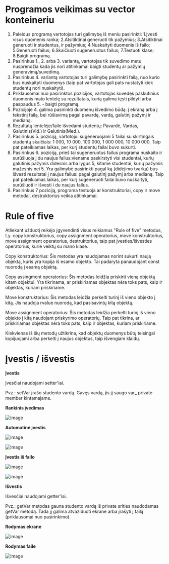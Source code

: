 # Programos veikimas su vector konteineriu
1. Paleidus programą vartotojas turi galimybę iš meniu pasirinkti: 1.Įvesti visus duomenis ranka; 2.Atsitiktinai generuoti tik pažymius; 3.Atsitiktinai generuoti ir studentus, ir pažymius; 4.Nuskaityti duomenis iš failo; 5.Generuoti failus; 6.Skaičiuoti sugeneruotus failus; 7.Testuoti klase; 8.Baigti programą.
2. Pasirinkus 1., 2. arba 3. variantą, vartotojas tik suvedimo metu nusprendžia kada jis nori atitinkamai baigti studentų ar pažymių generavimą/suvedimą.
3. Pasirinkus 4. variantą vartotojas turi galimybę pasirinkti failą, nuo kurio bus nuskaityti duomenys (taip pat vartotojas gali pats nustatyti kiek studentų nori nuskaityti).
4. Priklausomai nuo pasirinktos pozicijos, vartotojas suvedęs paskutinius duomenis mato lentelę su rezultatais, kurią galima tęsti pildyti arba paspaudus 5. - baigti programą.
5. Pozicijoje 4. galima pasirinkti duomenų išvedimo būdą: į ekraną arba į tekstinį failą, bei rūšiavimą pagal pavardę, vardą, galutinį pažymį ir medianą.
6. Rezultatų lentelėje/faile išvedami studentų: Pavardė, Vardas, Galutinis(Vid.) ir Galutinis(Med.).
7. Pasirinkus 5. poziciją, vartotojui sugeneruojami 5 failai su skirtingais studentų skaičiais: 1 000, 10 000, 100 000, 1 000 000, 10 000 000. Taip pat pateikiamas laikas, per kurį studentų failai buvo sukurti.
8. Pasirinkus 6. poziciją, prieš tai sugeneruotus failus programa nuskaito ir surūšiuoja į du naujus failus:viename paskirstyti visi studentai, kurių galutinis pažymis didesnis arba lygus 5, kitame studentai, kurių pažymis mažesnis nei 5. Yra galimybė pasirinkti pagal ką (didėjimo tvarka) bus išvesti rezultatai į naujus failus: pagal galutinį pažymį arba medianą. Taip pat pateikiamas laikas, per kurį sugeneruoti failai buvo nuskaityti, surūšiuoti ir išvesti i du naujus failus.
9. Pasirinkus 7 poziciją, programa testuoja ar konstruktoriai, copy ir move metodai, destruktorius veikia atitinkamai.

# Rule of five

Atliekant užduotį reikėjo įgyvendinti visus reikiamus "Rule of five" metodus, t.y. copy konstruktorius, copy assignment operatorius, move konstruktorius, move assignment operatorius, destruktorius, taip pat įvesties/išvesties operatorius, kurie veiktų su mano klase.


Copy konstruktorius: Šis metodas yra naudojamas norint sukurti naują objektą, kuris yra kopija iš esamo objekto. Tai padaryta panaudojant const nuorodą į esamą objektą.

Copy assingment operatorius: Šis metodas leidžia priskirti vieną objektą kitam objektui. Yra tikrinama, ar priskiriamas objektas nėra toks pats, kaip ir objektas, kuriam priskiriame.

Move konstruktorius: Šis metodas leidžia perkelti turinį iš vieno objekto į kitą. Jis naudoja rvalue nuorodą, kad pasisavintų kitą objektą.

Move assignment operatorius: Šis metodas leidžia perkelti turinį iš vieno objekto į kitą naudojant priskyrimo operatorių. Taip pat tikrina, ar priskiriamas objektas nėra toks pats, kaip ir objektas, kuriam priskiriame.

Kiekvienas iš šių metodų užtikrina, kad objektų duomenys būtų teisingai kopijuojami arba perkelti į naujus objektus, taip išvengiam klaidų.

# Įvestis / išvestis

__Įvestis__

Įvesčiai naudojami setter'iai.

Pvz.: setVar įrašo studento vardą.
Gavęs vardą, jis jį saugo var_ private member kintamajame.

__Rankinis įvedimas__

![image](https://github.com/paulynaa/Darbas2/assets/147087833/b3dd4fbf-0cf5-4d19-9a15-70dda8680927)


__Automatinė įvestis__

![image](https://github.com/paulynaa/Darbas2/assets/147087833/01ae4b0c-c8ac-4b3a-96e3-312a28f621f7) 

![image](https://github.com/paulynaa/Darbas2/assets/147087833/4a822ad0-47d7-4dc3-9be7-0d6d245a25b4)


__Įvestis iš failo__

![image](https://github.com/paulynaa/Darbas2/assets/147087833/e8c0fd41-1dc6-47c0-8e6d-372b309b98ae)

![image](https://github.com/paulynaa/Darbas2/assets/147087833/b135d0ab-fb74-4966-b9e7-868a5470c8d4)



__Išvestis__

Išvesčiai naudojami getter'iai. 

Pvz.: getVar metodas gauna studento vardą iš private srities naudodamas getVar metodą. 
Tada jį galima atvaziduoti ekrane arba įrašyti į failą (priklausomai nuo pasirinkimo). 


__Rodymas ekrane__

![image](https://github.com/paulynaa/Darbas2/assets/147087833/423a366b-62f1-4a00-a2f6-ab4fc9f6b982)


__Rodymas faile__

![image](https://github.com/paulynaa/Darbas2/assets/147087833/9c0c96b8-c967-4b47-9a6d-c2efcde1b727)

